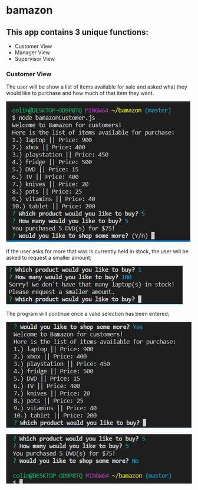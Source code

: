 # bamazon

## This app contains 3 unique functions:

* Customer View
* Manager View
* Supervisor View

### Customer View

The user will be show a list of items available for sale and asked what they would like to purchase and how much of that item they want.

![image1](images/Capture1.PNG)

If the user asks for more that was is currently held in stock, the user will be asked to request a smaller amount;

![image2](images/Capture4.PNG)

The program will continue once a valid selection has been entered;

![image3](images/Capture2.PNG)

![image4](images/Capture3.PNG)
